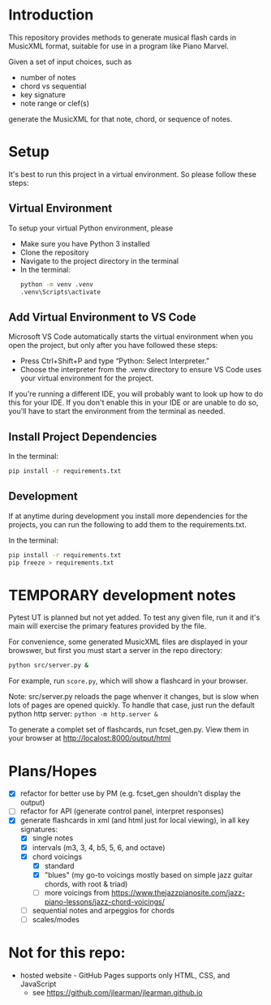 # Introduction
This repository provides methods to generate musical flash cards in MusicXML format, suitable for use in a program like Piano Marvel.

Given a set of input choices, such as
- number of notes
- chord vs sequential
- key signature
- note range or clef(s)

generate the MusicXML for that note, chord, or sequence of notes.

# Setup
It's best to run this project in a virtual environment. So please follow these steps:

## Virtual Environment
To setup your virtual Python environment, please
- Make sure you have Python 3 installed
- Clone the repository
- Navigate to the project directory in the terminal
- In the terminal:
    ```bash
    python -m venv .venv
    .venv\Scripts\activate
    ```

## Add Virtual Environment to VS Code
Microsoft VS Code automatically starts the virtual environment when you open the project, but only after you have followed these steps: 
- Press Ctrl+Shift+P and type “Python: Select Interpreter.”
- Choose the interpreter from the .venv directory to ensure VS Code uses your virtual environment for the project.

If you're running a different IDE, you will probably want to look up how to do this for your IDE. If you don't enable this in your IDE or are unable to do so, you'll have to start the environment from the terminal as needed.

## Install Project Dependencies
In the terminal:
```bash
pip install -r requirements.txt
```

## Development
If at anytime during development you install more dependencies for the projects, you can run the following to add them to the requirements.txt.

In the terminal:
```bash
pip install -r requirements.txt
pip freeze > requirements.txt
```

# TEMPORARY development notes

Pytest UT is planned but not yet added.  To test any given file, run it and it's main will exercise the primary features provided by the file.

For convenience, some generated MusicXML files are displayed in your browswer, but first you must start a server in the repo directory:
```bash
python src/server.py &
```
For example, run `score.py`, which will show a flashcard in your browser.

Note: src/server.py reloads the page whenver it changes, but is slow when lots of pages are opened quickly.
To handle that case, just run the default python http server:
`python -m http.server &`

To generate a complet set of flashcards, run fcset_gen.py.  View them in your browser at
[http://localost:8000/output/html](http://localost:8000/output/html)

# Plans/Hopes

- [x] refactor for better use by PM (e.g. fcset_gen shouldn't display the output)
- [ ] refactor for API (generate control panel, interpret responses)
- [x] generate flashcards in xml (and html just for local viewing), in all key signatures:
  - [x] single notes
  - [x] intervals (m3, 3, 4, b5, 5, 6, and octave)
  - [x] chord voicings
    - [x] standard
    - [x] "blues" (my go-to voicings mostly based on simple jazz guitar chords, with root & triad)
    - [ ] more voicings from https://www.thejazzpianosite.com/jazz-piano-lessons/jazz-chord-voicings/
  - [ ] sequential notes and arpeggios for chords
  - [ ] scales/modes

# Not for this repo:
- hosted website - GitHub Pages supports only HTML, CSS, and JavaScript
  - see https://github.com/jlearman/jlearman.github.io
